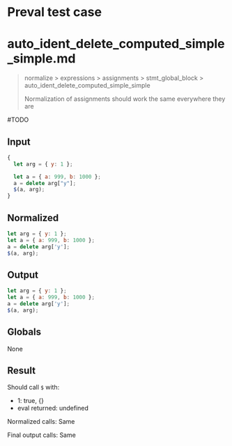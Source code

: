 # Preval test case

# auto_ident_delete_computed_simple_simple.md

> normalize > expressions > assignments > stmt_global_block > auto_ident_delete_computed_simple_simple
>
> Normalization of assignments should work the same everywhere they are

#TODO

## Input

`````js filename=intro
{
  let arg = { y: 1 };

  let a = { a: 999, b: 1000 };
  a = delete arg["y"];
  $(a, arg);
}
`````

## Normalized

`````js filename=intro
let arg = { y: 1 };
let a = { a: 999, b: 1000 };
a = delete arg['y'];
$(a, arg);
`````

## Output

`````js filename=intro
let arg = { y: 1 };
let a = { a: 999, b: 1000 };
a = delete arg['y'];
$(a, arg);
`````

## Globals

None

## Result

Should call `$` with:
 - 1: true, {}
 - eval returned: undefined

Normalized calls: Same

Final output calls: Same
